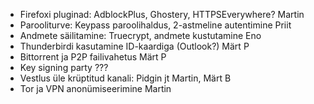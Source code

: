 * Firefoxi pluginad: AdblockPlus, Ghostery, HTTPSEverywhere?
  Martin
* Parooliturve: Keypass paroolihaldus, 2-astmeline autentimine
  Priit
* Andmete säilitamine: Truecrypt, andmete kustutamine
  Eno
* Thunderbirdi kasutamine ID-kaardiga (Outlook?)
  Märt P
* Bittorrent ja P2P failivahetus
  Märt P
* Key signing party
  ???
* Vestlus üle krüptitud kanali: Pidgin jt
  Martin, Märt B
* Tor ja VPN anonümiseerimine
  Martin
